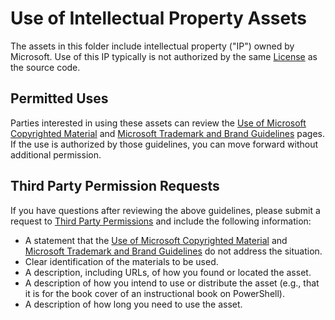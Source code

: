 # Use of Intellectual Property Assets

The assets in this folder include intellectual property ("IP") owned by Microsoft. Use of this IP typically is not authorized by the same [License](https://raw.githubusercontent.com/PowerShell/PowerShell/master/LICENSE.txt) as the source code.

## Permitted Uses

Parties interested in using these assets can review the [Use of Microsoft Copyrighted Material](https://www.microsoft.com/en-us/legal/intellectualproperty/permissions) and [Microsoft Trademark and Brand Guidelines](https://www.microsoft.com/en-us/legal/intellectualproperty/trademarks) pages. If the use is authorized by those guidelines, you can move forward without additional permission.

## Third Party Permission Requests

If you have questions after reviewing the above guidelines, please submit a request to [Third Party Permissions](mailto:mscrqs@microsoft.com) and include the following information: 

  - A statement that the [Use of Microsoft Copyrighted Material](https://www.microsoft.com/en-us/legal/intellectualproperty/permissions) and [Microsoft Trademark and Brand Guidelines](https://www.microsoft.com/en-us/legal/intellectualproperty/trademarks) do not address the situation.
  - Clear identification of the materials to be used.
  - A description, including URLs, of how you found or located the asset.
  - A description of how you intend to use or distribute the asset (e.g., that it is for the book cover of an instructional book on PowerShell).
  - A description of how long you need to use the asset.
